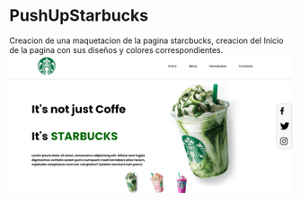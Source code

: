 # PushUpStarbucks
Creacion de una maquetacion de la pagina starcbucks, creacion del Inicio de la pagina con sus diseños y colores correspondientes.
![image](<img/Captura de pantalla 2023-12-13 133659.png>)
